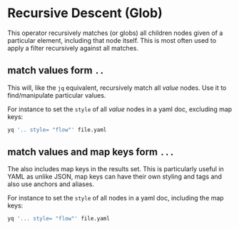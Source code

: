 # Recursive Descent (Glob)

This operator recursively matches (or globs) all children nodes given of a particular element, including that node itself. This is most often used to apply a filter recursively against all matches.

## match values form `..`
This will, like the `jq` equivalent, recursively match all _value_ nodes. Use it to find/manipulate particular values.

For instance to set the `style` of all _value_ nodes in a yaml doc, excluding map keys:

```bash
yq '.. style= "flow"' file.yaml
```

## match values and map keys form `...`
The also includes map keys in the results set. This is particularly useful in YAML as unlike JSON, map keys can have their own styling and tags and also use anchors and aliases.

For instance to set the `style` of all nodes in a yaml doc, including the map keys:

```bash
yq '... style= "flow"' file.yaml
```